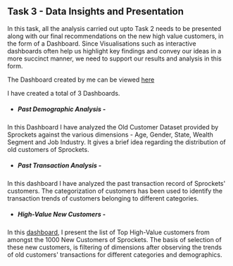 ## Task 3 - Data Insights and Presentation

In this task, all the analysis carried out upto Task 2 needs to be presented along with our final recommendations on the new high value customers, in the form of a Dashboard. Since Visualisations such as interactive dashboards often help us highlight key findings and convey our ideas in a more succinct manner, we need to support our results and analysis in this form.

The Dashboard created by me can be viewed [here](https://public.tableau.com/profile/karan.rakesh.gupta#!/vizhome/KPMG-DataAnalysisandInsights/PastDemographicAnalysis)

I have created a total of 3 Dashboards.

- ##### Past Demographic Analysis - 
In this Dashboard I have analyzed the Old Customer Dataset provided by Sprockets against the various dimensions - Age, Gender, State, Wealth Segment and Job Industry. It gives a brief idea regarding the distribution of old customers of Sprockets.

- ##### Past Transaction Analysis - 
In this dashboard I have analyzed the past transaction record of Sprockets' customers. The categorization of customers has been used to identify the transaction trends of customers belonging to different categories. 

- ##### High-Value New Customers - 
In this [dashboard](https://public.tableau.com/profile/karan.rakesh.gupta#!/vizhome/KPMG-DataAnalysisandInsights/PastDemographicAnalysis), I present the list of Top High-Value customers from amongst the 1000 New Customers of Sprockets. The basis of selection of these new customers, is filtering of dimensions after observing the trends of old customers' transactions for different categories and demographics. 
